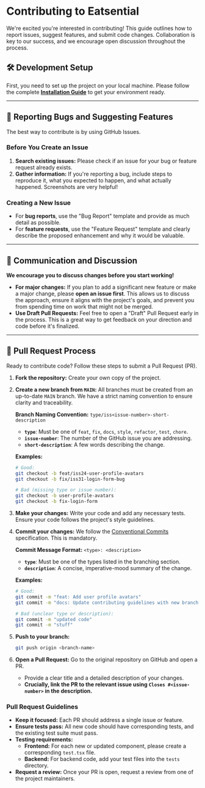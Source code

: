 # Contributing to Eatsential

We're excited you're interested in contributing! This guide outlines how to report issues, suggest features, and submit code changes. Collaboration is key to our success, and we encourage open discussion throughout the process.

## 🛠️ Development Setup

First, you need to set up the project on your local machine. Please follow the complete **[Installation Guide](INSTALL.md)** to get your environment ready.

---

## 🐞 Reporting Bugs and Suggesting Features

The best way to contribute is by using GitHub Issues.

### Before You Create an Issue

1.  **Search existing issues:** Please check if an issue for your bug or feature request already exists.
2.  **Gather information:** If you're reporting a bug, include steps to reproduce it, what you expected to happen, and what actually happened. Screenshots are very helpful!

### Creating a New Issue

- For **bug reports**, use the "Bug Report" template and provide as much detail as possible.
- For **feature requests**, use the "Feature Request" template and clearly describe the proposed enhancement and why it would be valuable.

---

## 💬 Communication and Discussion

**We encourage you to discuss changes before you start working!**

- **For major changes:** If you plan to add a significant new feature or make a major change, please **open an issue first**. This allows us to discuss the approach, ensure it aligns with the project's goals, and prevent you from spending time on work that might not be merged.
- **Use Draft Pull Requests:** Feel free to open a "Draft" Pull Request early in the process. This is a great way to get feedback on your direction and code before it's finalized.

---

## 🚀 Pull Request Process

Ready to contribute code? Follow these steps to submit a Pull Request (PR).

1.  **Fork the repository:** Create your own copy of the project.

2.  **Create a new branch from `MAIN`:** All branches must be created from an up-to-date `MAIN` branch. We have a strict naming convention to ensure clarity and traceability.

    **Branch Naming Convention:**
    `type/iss<issue-number>-short-description`

    - **`type`**: Must be one of `feat`, `fix`, `docs`, `style`, `refactor`, `test`, `chore`.
    - **`issue-number`**: The number of the GitHub issue you are addressing.
    - **`short-description`**: A few words describing the change.

    **Examples:**
    ```bash
    # Good:
    git checkout -b feat/iss24-user-profile-avatars
    git checkout -b fix/iss31-login-form-bug
    
    # Bad (missing type or issue number):
    git checkout -b user-profile-avatars
    git checkout -b fix-login-form
    ```
3.  **Make your changes:** Write your code and add any necessary tests. Ensure your code follows the project's style guidelines.

4.  **Commit your changes:** We follow the [Conventional Commits](https://www.conventionalcommits.org/en/v1.0.0/) specification. This is mandatory.

    **Commit Message Format:**
    `<type>: <description>`

    - **`type`**: Must be one of the types listed in the branching section.
    - **`description`**: A concise, imperative-mood summary of the change.

    **Examples:**
    ```bash
    # Good:
    git commit -m "feat: Add user profile avatars"
    git commit -m "docs: Update contributing guidelines with new branch convention"
    
    # Bad (unclear type or description):
    git commit -m "updated code"
    git commit -m "stuff"
    ```
5.  **Push to your branch:**
    ```bash
    git push origin <branch-name>
    ```
   

6.  **Open a Pull Request:** Go to the original repository on GitHub and open a PR.
    - Provide a clear title and a detailed description of your changes.
    - **Crucially, link the PR to the relevant issue using `Closes #<issue-number>` in the description.**

### Pull Request Guidelines

- **Keep it focused:** Each PR should address a single issue or feature.
- **Ensure tests pass:** All new code should have corresponding tests, and the existing test suite must pass.
- **Testing requirements:**
  - **Frontend:** For each new or updated component, please create a corresponding `test.tsx` file.
  - **Backend:** For backend code, add your test files into the `tests` directory.
- **Request a review:** Once your PR is open, request a review from one of the project maintainers.